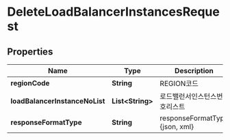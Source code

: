 
# DeleteLoadBalancerInstancesRequest

## Properties
Name | Type | Description | Notes
------------ | ------------- | ------------- | -------------
**regionCode** | **String** | REGION코드 |  [optional]
**loadBalancerInstanceNoList** | **List&lt;String&gt;** | 로드밸런서인스턴스번호리스트 | 
**responseFormatType** | **String** | responseFormatType {json, xml} |  [optional]




